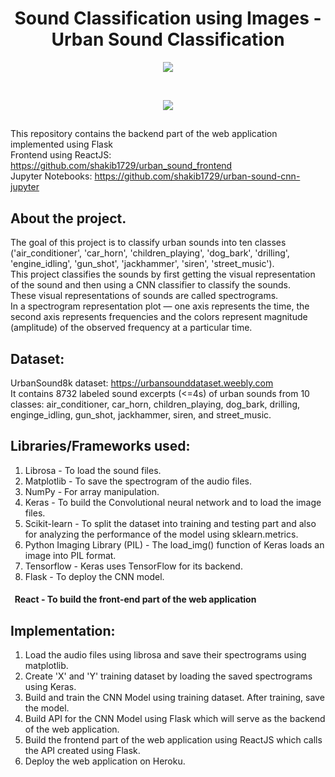 <h1 align="center">Sound Classification using Images - Urban Sound Classification</h1>

<p align="center">
<img src="https://user-images.githubusercontent.com/39847281/78693980-a05fd600-7919-11ea-96d9-e12e2a12ba3d.JPG"></p>
<br/>
<p align="center">
<img src="https://user-images.githubusercontent.com/39847281/78693594-1879cc00-7919-11ea-81bc-0ce58aae8b19.JPG"></p>

## 
This repository contains the backend part of the web application implemented using Flask<br/>
Frontend using ReactJS: https://github.com/shakib1729/urban_sound_frontend<br/>
Jupyter Notebooks: https://github.com/shakib1729/urban-sound-cnn-jupyter<br/>
## About the project.
The goal of this project is to classify urban sounds into ten classes ('air_conditioner', 'car_horn', 'children_playing', 'dog_bark', 'drilling', 'engine_idling', 'gun_shot', 'jackhammer', 'siren', 'street_music'). <br/>
This project classifies the sounds by first getting the visual representation of the sound and then using a CNN classifier to classify the sounds.<br/>
These visual representations of sounds are called spectrograms. <br/>
In a spectrogram representation plot — one axis represents the time, the second axis represents frequencies and the colors represent magnitude (amplitude) of the observed frequency at a particular time.<br/>

## Dataset:
UrbanSound8k dataset: https://urbansounddataset.weebly.com <br/>
It contains 8732 labeled sound excerpts (<=4s) of urban sounds from 10 classes: air_conditioner, car_horn, children_playing, dog_bark, drilling, enginge_idling, gun_shot, jackhammer, siren, and street_music.

## Libraries/Frameworks used:
1) Librosa - To load the sound files.
2) Matplotlib - To save the spectrogram of the audio files.
3) NumPy - For array manipulation.
4) Keras - To build the Convolutional neural network and to load the image files.
5) Scikit-learn - To split the dataset into training and testing part and also for analyzing the performance of the model using sklearn.metrics.
6) Python Imaging Library (PIL) - The load_img() function of Keras loads an image into PIL format.
7) Tensorflow - Keras uses TensorFlow for its backend.
8) Flask - To deploy the CNN model.

#### &nbsp; React - To build the front-end part of the web application

## Implementation:
1) Load the audio files using librosa and save their spectrograms using matplotlib.
2) Create 'X' and 'Y' training dataset by loading the saved spectrograms using Keras.
3) Build and train the CNN Model using training dataset. After training, save the model.
4) Build API for the CNN Model using Flask which will serve as the backend of the web application.
5) Build the frontend part of the web application using ReactJS which calls the API created using Flask.
6) Deploy the web application on Heroku.
